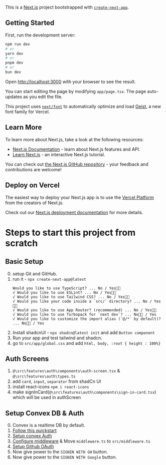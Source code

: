 This is a [Next.js](https://nextjs.org) project bootstrapped with [`create-next-app`](https://nextjs.org/docs/app/api-reference/cli/create-next-app).

## Getting Started

First, run the development server:

```bash
npm run dev
# or
yarn dev
# or
pnpm dev
# or
bun dev
```

Open [http://localhost:3000](http://localhost:3000) with your browser to see the result.

You can start editing the page by modifying `app/page.tsx`. The page auto-updates as you edit the file.

This project uses [`next/font`](https://nextjs.org/docs/app/building-your-application/optimizing/fonts) to automatically optimize and load [Geist](https://vercel.com/font), a new font family for Vercel.

## Learn More

To learn more about Next.js, take a look at the following resources:

- [Next.js Documentation](https://nextjs.org/docs) - learn about Next.js features and API.
- [Learn Next.js](https://nextjs.org/learn) - an interactive Next.js tutorial.

You can check out [the Next.js GitHub repository](https://github.com/vercel/next.js) - your feedback and contributions are welcome!

## Deploy on Vercel

The easiest way to deploy your Next.js app is to use the [Vercel Platform](https://vercel.com/new?utm_medium=default-template&filter=next.js&utm_source=create-next-app&utm_campaign=create-next-app-readme) from the creators of Next.js.

Check out our [Next.js deployment documentation](https://nextjs.org/docs/app/building-your-application/deploying) for more details.



# Steps to start this project from scratch

## Basic Setup
0. setup Git and GitHub.
1. run it - `npx create-next-app@latest`
    ```
    Would you like to use TypeScript? ... No / Yes👍🏼
    √ Would you like to use ESLint? ... No / Yes👍🏼
    √ Would you like to use Tailwind CSS? ... No / Yes👍🏼
    √ Would you like your code inside a `src/` directory? ... No / Yes👍🏼
    √ Would you like to use App Router? (recommended) ... No / Yes👍🏼
    √ Would you like to use Turbopack for `next dev`? ... No👍🏼 / Yes
    √ Would you like to customize the import alias (`@/*` by default)? ... No👍🏼 / Yes
    ```
2. Install shadcnUI - `npx shadcn@latest init` and add `Button component`
3. Run your app and test tailwind and shadcn.
4. go to `src/app/global.css` and add `html, body, :root { height : 100%}`
## Auth Screens
1. `@\src\features\auth\components\auth-screen.tsx` & `@\src\features\auth\types.ts`
2. add `card`, `input`, `separator` from shadCn UI
3. install react-icons `npm i react-icons`
4. make signInCard(`@\src\features\auth\components\sign-in-card.tsx`) which will be used in authScreen
## Setup Convex DB & Auth
0. Convex is a realtime DB by default.
1. [Follow this quickstart](https://docs.convex.dev/quickstart/nextjs)
2. [Setup convex Auth](https://labs.convex.dev/auth/setup)
3. [Configure middleware](https://labs.convex.dev/auth/authz/nextjs) & Move `middleware.ts` to `src/middleware.ts`
4. [Setup Github OAuth](https://labs.convex.dev/auth/config/oauth/github)
5. Now give power to the `SIGNIN WITH GH` button.
6. Now give power to the `SIGNIN WITH Google` button.


